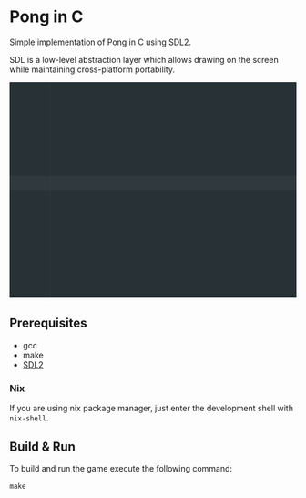 # Pong in C
Simple implementation of Pong in C using SDL2.

SDL is a low-level abstraction layer which allows drawing on the screen while maintaining cross-platform portability.

![Pong Game](assets/pong.gif)

## Prerequisites
- gcc
- make
- [SDL2](https://www.libsdl.org/)

### Nix
If you are using nix package manager, just enter the development shell with `nix-shell`.


## Build & Run
To build and run the game execute the following command:
```shell
make
```
